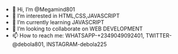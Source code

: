 - 👋 Hi, I’m @Megamind801
- 👀 I’m interested in HTML,CSS,JAVASCRIPT 
- 🌱 I’m currently learning JAVASCRIPT
- 💞️ I’m looking to collaborate on WEB DEVELOPMENT
- 📫 How to reach me: WHATSAPP-+2349049092401, TWITTER-@debola801, INSTAGRAM-debola225

<!---
Megamind801/Megamind801 is a ✨ special ✨ repository because its `README.md` (this file) appears on your GitHub profile.
You can click the Preview link to take a look at your changes.
--->
